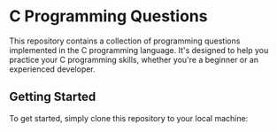 # C Programming Questions

This repository contains a collection of programming questions implemented in the C programming language. It's designed to help you practice your C programming skills, whether you're a beginner or an experienced developer.

## Getting Started

To get started, simply clone this repository to your local machine:

